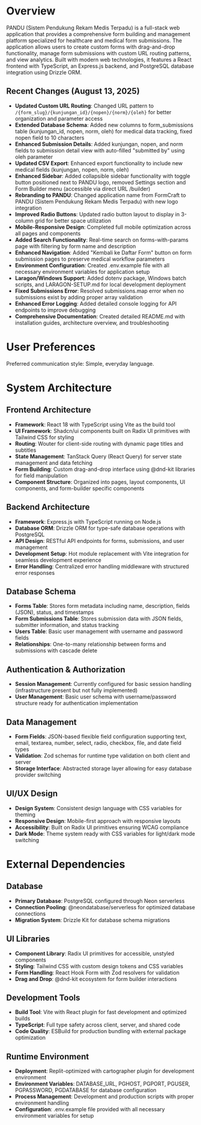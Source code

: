 # Overview

PANDU (Sistem Pendukung Rekam Medis Terpadu) is a full-stack web application that provides a comprehensive form building and management platform specialized for healthcare and medical form submissions. The application allows users to create custom forms with drag-and-drop functionality, manage form submissions with custom URL routing patterns, and view analytics. Built with modern web technologies, it features a React frontend with TypeScript, an Express.js backend, and PostgreSQL database integration using Drizzle ORM.

## Recent Changes (August 13, 2025)
- **Updated Custom URL Routing**: Changed URL pattern to `/{form_slug}/{kunjungan_id}/{nopen}/{norm}/{oleh}` for better organization and parameter access
- **Extended Database Schema**: Added new columns to form_submissions table (kunjungan_id, nopen, norm, oleh) for medical data tracking, fixed nopen field to 10 characters
- **Enhanced Submission Details**: Added kunjungan, nopen, and norm fields to submission detail view with auto-filled "submitted by" using oleh parameter
- **Updated CSV Export**: Enhanced export functionality to include new medical fields (kunjungan, nopen, norm, oleh)
- **Enhanced Sidebar**: Added collapsible sidebar functionality with toggle button positioned next to PANDU logo, removed Settings section and Form Builder menu (accessible via direct URL /builder)
- **Rebranding to PANDU**: Changed application name from FormCraft to PANDU (Sistem Pendukung Rekam Medis Terpadu) with new logo integration
- **Improved Radio Buttons**: Updated radio button layout to display in 3-column grid for better space utilization
- **Mobile-Responsive Design**: Completed full mobile optimization across all pages and components
- **Added Search Functionality**: Real-time search on forms-with-params page with filtering by form name and description
- **Enhanced Navigation**: Added "Kembali ke Daftar Form" button on form submission pages to preserve medical workflow parameters
- **Environment Configuration**: Created .env.example file with all necessary environment variables for application setup
- **Laragon/Windows Support**: Added dotenv package, Windows batch scripts, and LARAGON-SETUP.md for local development deployment
- **Fixed Submissions Error**: Resolved submissions.map error when no submissions exist by adding proper array validation
- **Enhanced Error Logging**: Added detailed console logging for API endpoints to improve debugging
- **Comprehensive Documentation**: Created detailed README.md with installation guides, architecture overview, and troubleshooting

# User Preferences

Preferred communication style: Simple, everyday language.

# System Architecture

## Frontend Architecture
- **Framework**: React 18 with TypeScript using Vite as the build tool
- **UI Framework**: Shadcn/ui components built on Radix UI primitives with Tailwind CSS for styling
- **Routing**: Wouter for client-side routing with dynamic page titles and subtitles
- **State Management**: TanStack Query (React Query) for server state management and data fetching
- **Form Building**: Custom drag-and-drop interface using @dnd-kit libraries for field manipulation
- **Component Structure**: Organized into pages, layout components, UI components, and form-builder specific components

## Backend Architecture
- **Framework**: Express.js with TypeScript running on Node.js
- **Database ORM**: Drizzle ORM for type-safe database operations with PostgreSQL
- **API Design**: RESTful API endpoints for forms, submissions, and user management
- **Development Setup**: Hot module replacement with Vite integration for seamless development experience
- **Error Handling**: Centralized error handling middleware with structured error responses

## Database Schema
- **Forms Table**: Stores form metadata including name, description, fields (JSON), status, and timestamps
- **Form Submissions Table**: Stores submission data with JSON fields, submitter information, and status tracking
- **Users Table**: Basic user management with username and password fields
- **Relationships**: One-to-many relationship between forms and submissions with cascade delete

## Authentication & Authorization
- **Session Management**: Currently configured for basic session handling (infrastructure present but not fully implemented)
- **User Management**: Basic user schema with username/password structure ready for authentication implementation

## Data Management
- **Form Fields**: JSON-based flexible field configuration supporting text, email, textarea, number, select, radio, checkbox, file, and date field types
- **Validation**: Zod schemas for runtime type validation on both client and server
- **Storage Interface**: Abstracted storage layer allowing for easy database provider switching

## UI/UX Design
- **Design System**: Consistent design language with CSS variables for theming
- **Responsive Design**: Mobile-first approach with responsive layouts
- **Accessibility**: Built on Radix UI primitives ensuring WCAG compliance
- **Dark Mode**: Theme system ready with CSS variables for light/dark mode switching

# External Dependencies

## Database
- **Primary Database**: PostgreSQL configured through Neon serverless
- **Connection Pooling**: @neondatabase/serverless for optimized database connections
- **Migration System**: Drizzle Kit for database schema migrations

## UI Libraries
- **Component Library**: Radix UI primitives for accessible, unstyled components
- **Styling**: Tailwind CSS with custom design tokens and CSS variables
- **Form Handling**: React Hook Form with Zod resolvers for validation
- **Drag and Drop**: @dnd-kit ecosystem for form builder interactions

## Development Tools
- **Build Tool**: Vite with React plugin for fast development and optimized builds
- **TypeScript**: Full type safety across client, server, and shared code
- **Code Quality**: ESBuild for production bundling with external package optimization

## Runtime Environment
- **Deployment**: Replit-optimized with cartographer plugin for development environment
- **Environment Variables**: DATABASE_URL, PGHOST, PGPORT, PGUSER, PGPASSWORD, PGDATABASE for database configuration
- **Process Management**: Development and production scripts with proper environment handling
- **Configuration**: .env.example file provided with all necessary environment variables for setup